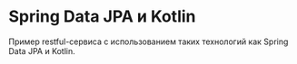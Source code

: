 # Spring Data JPA и Kotlin
Пример restful-сервиса с использованием таких технологий как Spring Data JPA и Kotlin.

